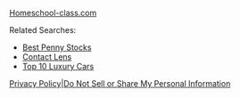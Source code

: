[Homeschool-class.com](https://homeschool-class.com/)

Related Searches:

* [Best Penny Stocks](http://explorefreeresults.com/Best_Penny_Stocks.cfm?domain=homeschool-class.com&fp=Z%2BMb%2FBuw4HZZd5Bt98LakuBY%2BZY%2FuceWnyTVR%2B%2B4CKkEreN8msC2%2BIlLu0IllpLViO%2BiLDwNPO3Fovd3UI3ht9IgRD8qDdqGcQhV4%2BvWt10u9fWRHOiFBnA39eZIXGlsJGFraQRE00aPuoOY6JOtLIFoKeHYY0FgMbzKegJqlU9vHncatRBormzfdWL437gc3sOxXStBOq1qgyL6%2Brvigisr76qYaI0VloScunPii%2BeN0Z85r%2BvXz7oLGmpIc4VavbJdvewqz3jtb3LYV6omIvBjsnySHQ6kGFsT%2ByaoT6o%3D&kbetu=1&kld=1042&_opnslfp=1&&&kt=112&&ki=3482138&ktd=0&kld=1042&kp=1 "Best Penny Stocks")
* [Contact Lens](http://explorefreeresults.com/Contact_Lens.cfm?domain=homeschool-class.com&fp=Z%2BMb%2FBuw4HZZd5Bt98LakuBY%2BZY%2FuceWnyTVR%2B%2B4CKkEreN8msC2%2BIlLu0IllpLViO%2BiLDwNPO3Fovd3UI3ht9IgRD8qDdqGcQhV4%2BvWt10u9fWRHOiFBnA39eZIXGlsJGFraQRE00aPuoOY6JOtLIFoKeHYY0FgMbzKegJqlU9vHncatRBormzfdWL437gc3sOxXStBOq1qgyL6%2Brvigisr76qYaI0VloScunPii%2BeN0Z85r%2BvXz7oLGmpIc4VavbJdvewqz3jtb3LYV6omIvBjsnySHQ6kGFsT%2ByaoT6o%3D&kbetu=1&kld=1042&_opnslfp=1&&&kt=112&&ki=6837160&ktd=0&kld=1042&kp=2 "Contact Lens")
* [Top 10 Luxury Cars](http://explorefreeresults.com/Top_10_Luxury_Cars.cfm?domain=homeschool-class.com&fp=Z%2BMb%2FBuw4HZZd5Bt98LakuBY%2BZY%2FuceWnyTVR%2B%2B4CKkEreN8msC2%2BIlLu0IllpLViO%2BiLDwNPO3Fovd3UI3ht9IgRD8qDdqGcQhV4%2BvWt10u9fWRHOiFBnA39eZIXGlsJGFraQRE00aPuoOY6JOtLIFoKeHYY0FgMbzKegJqlU9vHncatRBormzfdWL437gc3sOxXStBOq1qgyL6%2Brvigisr76qYaI0VloScunPii%2BeN0Z85r%2BvXz7oLGmpIc4VavbJdvewqz3jtb3LYV6omIvBjsnySHQ6kGFsT%2ByaoT6o%3D&kbetu=1&kld=1042&_opnslfp=1&&&kt=112&&ki=28642044&ktd=0&kld=1042&kp=3 "Top 10 Luxury Cars")

[Privacy Policy](https://skenzo.com/sk-privacy.php?sk_ref=qV19LUCqgjvkC6OnGpcVS9A%2FEjid3EbUYfuFB3FRhX4cCrSDfBbkK45mxhCtkAez)|[Do Not Sell or Share My Personal Information](#)
